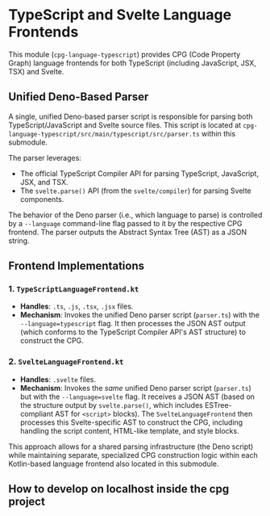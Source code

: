 # TypeScript and Svelte Language Frontends

This module (`cpg-language-typescript`) provides CPG (Code Property Graph) language frontends for both TypeScript (including JavaScript, JSX, TSX) and Svelte.

## Unified Deno-Based Parser

A single, unified Deno-based parser script is responsible for parsing both TypeScript/JavaScript and Svelte source files. This script is located at `cpg-language-typescript/src/main/typescript/src/parser.ts` within this submodule.

The parser leverages:
- The official TypeScript Compiler API for parsing TypeScript, JavaScript, JSX, and TSX.
- The `svelte.parse()` API (from the `svelte/compiler`) for parsing Svelte components.

The behavior of the Deno parser (i.e., which language to parse) is controlled by a `--language` command-line flag passed to it by the respective CPG frontend. The parser outputs the Abstract Syntax Tree (AST) as a JSON string.

## Frontend Implementations

### 1. `TypeScriptLanguageFrontend.kt`
-   **Handles**: `.ts`, `.js`, `.tsx`, `.jsx` files.
-   **Mechanism**: Invokes the unified Deno parser script (`parser.ts`) with the `--language=typescript` flag. It then processes the JSON AST output (which conforms to the TypeScript Compiler API's AST structure) to construct the CPG.

### 2. `SvelteLanguageFrontend.kt`
-   **Handles**: `.svelte` files.
-   **Mechanism**: Invokes the *same* unified Deno parser script (`parser.ts`) but with the `--language=svelte` flag. It receives a JSON AST (based on the structure output by `svelte.parse()`, which includes ESTree-compliant AST for `<script>` blocks). The `SvelteLanguageFrontend` then processes this Svelte-specific AST to construct the CPG, including handling the script content, HTML-like template, and style blocks.

This approach allows for a shared parsing infrastructure (the Deno script) while maintaining separate, specialized CPG construction logic within each Kotlin-based language frontend also located in this submodule. 


## How to develop on localhost inside the cpg project
